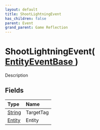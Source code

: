```yaml
---
layout: default
title: ShootLightningEvent
has_children: false
parent: Event
grand_parent: Game Reflection
---
```

# ShootLightningEvent( [ EntityEventBase ](/riftbreaker-wiki/docs/game-reflection/events/entity_event_base/) )
Description 

## Fields

| Type | Name |
|:----------|:--------------|
| [String](/riftbreaker-wiki/docs/game-reflection/components/string/) | TargetTag |
| [Entity](/riftbreaker-wiki/docs/game-reflection/classes/entity/) | Entity |

